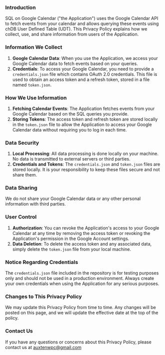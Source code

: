 ### Introduction

SQL on Google Calendar ("the Application") uses the Google Calendar API to fetch events from your calendar and allows querying these events using chDB User Defined Table (UDT). This Privacy Policy explains how we collect, use, and share information from users of the Application.

### Information We Collect

1. **Google Calendar Data**: When you use the Application, we access your Google Calendar data to fetch events based on your queries.
2. **Credentials**: To access your Google Calendar, you need to provide a `credentials.json` file which contains OAuth 2.0 credentials. This file is used to obtain an access token and a refresh token, stored in a file named `token.json`.

### How We Use Information

1. **Fetching Calendar Events**: The Application fetches events from your Google Calendar based on the SQL queries you provide.
2. **Storing Tokens**: The access token and refresh token are stored locally in the `token.json` file to allow the Application to access your Google Calendar data without requiring you to log in each time.

### Data Security

1. **Local Processing**: All data processing is done locally on your machine. No data is transmitted to external servers or third parties.
2. **Credentials and Tokens**: The `credentials.json` and `token.json` files are stored locally. It is your responsibility to keep these files secure and not share them.

### Data Sharing

We do not share your Google Calendar data or any other personal information with third parties.

### User Control

1. **Authorization**: You can revoke the Application's access to your Google Calendar at any time by removing the access token or revoking the Application's permission in the Google Account settings.
2. **Data Deletion**: To delete the access token and any associated data, simply delete the `token.json` file from your local machine.

### Notice Regarding Credentials

The `credentials.json` file included in the repository is for testing purposes only and should not be used in a production environment. Always create your own credentials when using the Application for any serious purposes.

### Changes to This Privacy Policy

We may update this Privacy Policy from time to time. Any changes will be posted on this page, and we will update the effective date at the top of the policy.

### Contact Us

If you have any questions or concerns about this Privacy Policy, please contact us at auxtenwpc@gmail.com